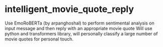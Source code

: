 # intelligent_movie_quote_reply
Use EmoRoBERTa (by arpanghoshal) to perform sentimental analysis on input message and then reply with an appropriate movie quote
Will use python and transformers library, will personally classify a large number of movie quotes for personal touch.
